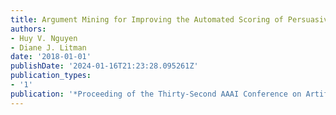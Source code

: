 ```yaml
---
title: Argument Mining for Improving the Automated Scoring of Persuasive Essays
authors:
- Huy V. Nguyen
- Diane J. Litman
date: '2018-01-01'
publishDate: '2024-01-16T21:23:28.095261Z'
publication_types:
- '1'
publication: '*Proceeding of the Thirty-Second AAAI Conference on Artificial Intelligence*'
---
```

